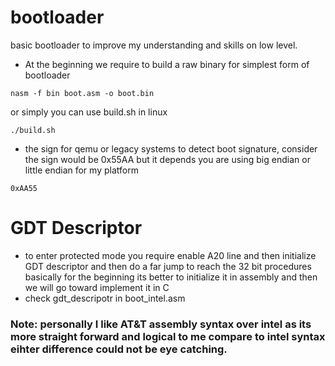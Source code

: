 # bootloader
basic bootloader to improve my understanding and skills on low level.

- At the beginning we require to build a raw binary for simplest form of bootloader
```
nasm -f bin boot.asm -o boot.bin
```
or simply you can use build.sh in linux
```
./build.sh
```

- the sign for qemu or legacy systems to detect boot signature, consider the sign would be 0x55AA but it depends you are using big endian or little endian
for my platform
```
0xAA55 
```

# GDT Descriptor
- to enter protected mode you require enable A20 line and then initialize GDT descriptor and then do a far jump to reach the 32 bit procedures
basically for the beginning its better to initialize it in assembly and then we will go toward implement it in C
- check gdt_descripotr in boot_intel.asm

### Note: personally I like AT&T assembly syntax over intel as its more straight forward and logical to me compare to intel syntax eihter difference could not be eye catching.
